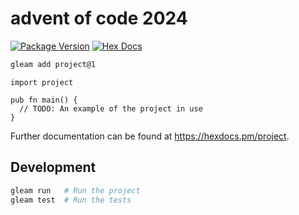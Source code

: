 # advent of code 2024

[![Package Version](https://img.shields.io/hexpm/v/project)](https://hex.pm/packages/project)
[![Hex Docs](https://img.shields.io/badge/hex-docs-ffaff3)](https://hexdocs.pm/project/)

```sh
gleam add project@1
```
```gleam
import project

pub fn main() {
  // TODO: An example of the project in use
}
```

Further documentation can be found at <https://hexdocs.pm/project>.

## Development

```sh
gleam run   # Run the project
gleam test  # Run the tests
```
